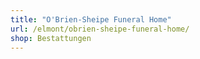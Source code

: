 ```yaml
---
title: "O'Brien-Sheipe Funeral Home"
url: /elmont/obrien-sheipe-funeral-home/
shop: Bestattungen
---
```

